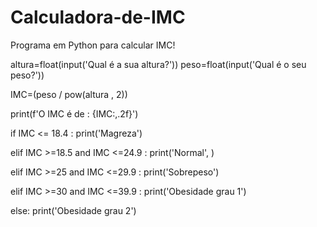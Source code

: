# Calculadora-de-IMC
Programa em Python para calcular IMC!

altura=float(input('Qual é a sua altura?'))
peso=float(input('Qual é o seu peso?'))


IMC=(peso / pow(altura , 2))

print(f'O IMC é de : {IMC:,.2f}')


if IMC <= 18.4 :
  print('Magreza')

elif IMC >=18.5 and IMC <=24.9 :
  print('Normal', )

elif IMC >=25 and IMC <=29.9 :
  print('Sobrepeso')

elif IMC >=30 and IMC <=39.9 :
  print('Obesidade grau 1')

else:
    print('Obesidade grau 2')

